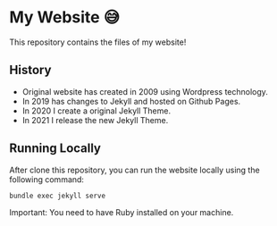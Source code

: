 # My Website 😅

This repository contains the files of my website!

## History

- Original website has created in 2009 using Wordpress technology.
- In 2019 has changes to Jekyll and hosted on Github Pages.
- In 2020 I create a original Jekyll Theme.
- In 2021 I release the new Jekyll Theme.

## Running Locally

After clone this repository, you can run the website locally using the following command:

```bash
bundle exec jekyll serve
```

Important: You need to have Ruby installed on your machine.
